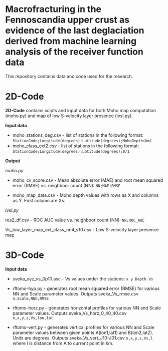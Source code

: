 # Macrofracturing in the Fennoscandia upper crust as evidence of the last deglaciation derived from machine learning analysis of the receiver function data

This repository contains data and code used for the research.

# 2D-Code #
**2D-Code** contains scipts and input data for both Moho map computation (moho.py) and map of low S-velocity layer presence (lvsl.py).

**Input data**

* moho_stations_deg.csv - list of stations in the following format: `StationCode;Longitude(degrees);Latitude(degrees);MohoDepth(km)`
* moho_class_ext2.csv - list of stations in the following format:
`StationCode;Longitude(degrees);Latitude(degrees);0/1`

**Output**

*moho.py*

* moho_cv_score.csv - Mean absolute error (MAE) and root mean squared error (RMSE) vs. neighboor count (NN): `NN;MAE;RMSE`

* moho_map_data.csv - Moho depth values with rows as X and columns as Y. First column are Xs.

*lvsl.py*

res2_df.csv - ROC AUC value vs. neighboor count (NN): `NN;ROC_AUC`

Vs_low_layer_map_ext_class_nn4_v10.csv - Low S-velocity layer presence map

# 3D-Code #

**Input data**
* sveka_xyz_vs_0p10.asc - Vs values under the stations: `x y Depth Vs`

* rftomo-hyp.py - generates root mean squared error (RMSE) for various NN and Scale parameter values. Outputs sveka_Vs_rmse.csv `n,Scale,NNb,RMSE`

* rftomo-horz.py - generates horizontal profiles for various NN and Scale parameter values. Outputs sveka_Vs_horz_0_40_40.csv `n,x,y,z,Vs,lon,lat`

* rftomo-vert.py - generates vertical profiles for various NN and Scale parameter values between given points A(lon1,lat1) and B(lon2,lat2). Units are degrees. Outputs sveka_Vs_vert_J10-J01.csv `n,x,y,z,Vs,l` where l is distance from A to current point in km.








